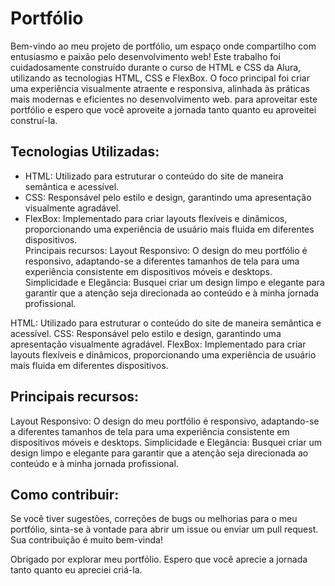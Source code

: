 <h1>Portfólio</h1>
<p></p>Bem-vindo ao meu projeto de portfólio, um espaço onde compartilho com entusiasmo e paixão pelo desenvolvimento web! Este trabalho foi cuidadosamente construído durante o curso de HTML e CSS da Alura, utilizando as tecnologias HTML, CSS e FlexBox. O foco principal foi criar uma experiência visualmente atraente e responsiva, alinhada às práticas mais modernas e eficientes no desenvolvimento web. para aproveitar este portfólio e espero que você aproveite a jornada tanto quanto eu aproveitei construí-la.</p>
<h2>Tecnologias Utilizadas:</h2>
<ul>
<li>HTML: Utilizado para estruturar o conteúdo do site de maneira semântica e acessível.</li>
<li>CSS: Responsável pelo estilo e design, garantindo uma apresentação visualmente agradável.</li>
<li>FlexBox: Implementado para criar layouts flexíveis e dinâmicos, proporcionando uma experiência de usuário mais fluida em diferentes dispositivos.</li>
Principais recursos:
Layout Responsivo: O design do meu portfólio é responsivo, adaptando-se a diferentes tamanhos de tela para uma experiência consistente em dispositivos móveis e desktops.
Simplicidade e Elegância: Busquei criar um design limpo e elegante para garantir que a atenção seja direcionada ao conteúdo e à minha jornada profissional.
</ul>
HTML: Utilizado para estruturar o conteúdo do site de maneira semântica e acessível.
CSS: Responsável pelo estilo e design, garantindo uma apresentação visualmente agradável.
FlexBox: Implementado para criar layouts flexíveis e dinâmicos, proporcionando uma experiência de usuário mais fluida em diferentes dispositivos.
<h2>Principais recursos:</h2>
<p></p>Layout Responsivo: O design do meu portfólio é responsivo, adaptando-se a diferentes tamanhos de tela para uma experiência consistente em dispositivos móveis e desktops.
Simplicidade e Elegância: Busquei criar um design limpo e elegante para garantir que a atenção seja direcionada ao conteúdo e à minha jornada profissional.</p>
<h2>Como contribuir:</h2>
<p>Se você tiver sugestões, correções de bugs ou melhorias para o meu portfólio, sinta-se à vontade para abrir um issue ou enviar um pull request. Sua contribuição é muito bem-vinda!</p>
<p>Obrigado por explorar meu portfólio. Espero que você aprecie a jornada tanto quanto eu apreciei criá-la.</p>
